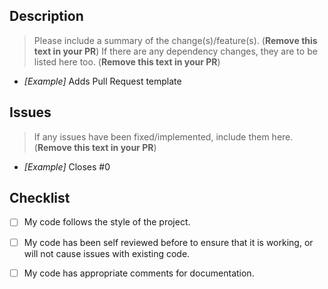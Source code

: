 ## Description
  > Please include a summary of the change(s)/feature(s). (**Remove this text in your PR**)
  > If there are any dependency changes, they are to be listed here too. (**Remove this text in your PR**)
  * *[Example]* Adds Pull Request template
  
## Issues
  > If any issues have been fixed/implemented, include them here. (**Remove this text in your PR**)
  * *[Example]* Closes #0
  
## Checklist
  - [ ] My code follows the style of the project.
  - [ ] My code has been self reviewed before to ensure that it is working, or will not cause issues with existing code.
  - [ ] My code has appropriate comments for documentation.
  
